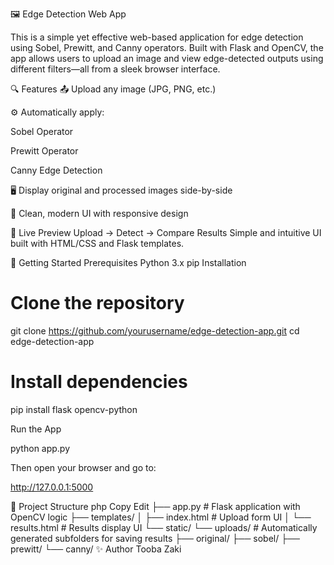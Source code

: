 🖼️ Edge Detection Web App

This is a simple yet effective web-based application for edge detection using Sobel, Prewitt, and Canny operators. Built with Flask and OpenCV, the app allows users to upload an image and view edge-detected outputs using different filters—all from a sleek browser interface.

🔍 Features
📤 Upload any image (JPG, PNG, etc.)

⚙️ Automatically apply:

Sobel Operator

Prewitt Operator

Canny Edge Detection

🖥️ Display original and processed images side-by-side

🎨 Clean, modern UI with responsive design

📸 Live Preview
Upload → Detect → Compare Results
Simple and intuitive UI built with HTML/CSS and Flask templates.

🚀 Getting Started
Prerequisites
Python 3.x pip Installation

# Clone the repository
git clone https://github.com/yourusername/edge-detection-app.git
cd edge-detection-app

# Install dependencies
pip install flask opencv-python

Run the App

python app.py

Then open your browser and go to:

http://127.0.0.1:5000

📁 Project Structure
php
Copy
Edit
├── app.py                 # Flask application with OpenCV logic
├── templates/
│   ├── index.html         # Upload form UI
│   └── results.html       # Results display UI
└── static/
    └── uploads/           # Automatically generated subfolders for saving results
        ├── original/
        ├── sobel/
        ├── prewitt/
        └── canny/
✨ Author
Tooba Zaki
